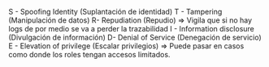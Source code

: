 S - Spoofing Identity (Suplantación de identidad)
T - Tampering (Manipulación de datos) 
R- Repudiation (Repudio) => Vigila que si no hay logs de por medio se va a perder la trazabilidad
I - Information disclosure (Divulgación de información) 
D- Denial of Service (Denegación de servicio) 
E - Elevation of privilege (Escalar privilegios) => Puede pasar en casos como donde los roles tengan accesos limitados.